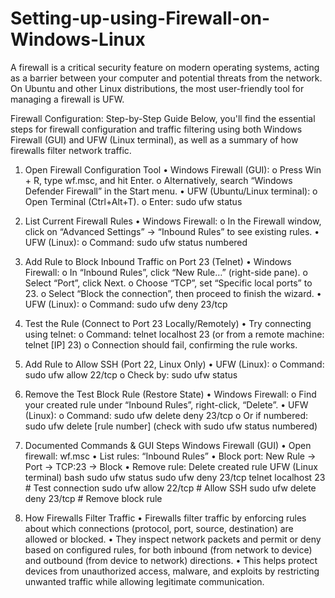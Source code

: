 # Setting-up-using-Firewall-on-Windows-Linux
A firewall is a critical security feature on modern operating systems, acting as a barrier between your computer and potential threats from the network. On Ubuntu and other Linux distributions, the most user-friendly tool for managing a firewall is UFW.

Firewall Configuration: Step-by-Step Guide
Below, you'll find the essential steps for firewall configuration and traffic filtering using both Windows Firewall (GUI) and UFW (Linux terminal), as well as a summary of how firewalls filter network traffic.
1. Open Firewall Configuration Tool
•	Windows Firewall (GUI):
o	Press Win + R, type wf.msc, and hit Enter.
o	Alternatively, search “Windows Defender Firewall” in the Start menu.
•	UFW (Ubuntu/Linux terminal):
o	Open Terminal (Ctrl+Alt+T).
o	Enter: sudo ufw status
2. List Current Firewall Rules
•	Windows Firewall:
o	In the Firewall window, click on “Advanced Settings” → “Inbound Rules” to see existing rules.
•	UFW (Linux):
o	Command: sudo ufw status numbered
3. Add Rule to Block Inbound Traffic on Port 23 (Telnet)
•	Windows Firewall:
o	In “Inbound Rules”, click “New Rule…” (right-side pane).
o	Select “Port”, click Next.
o	Choose “TCP”, set “Specific local ports” to 23.
o	Select “Block the connection”, then proceed to finish the wizard.
•	UFW (Linux):
o	Command: sudo ufw deny 23/tcp
4. Test the Rule (Connect to Port 23 Locally/Remotely)
•	Try connecting using telnet:
o	Command: telnet localhost 23 (or from a remote machine: telnet [IP] 23)
o	Connection should fail, confirming the rule works.


5. Add Rule to Allow SSH (Port 22, Linux Only)
•	UFW (Linux):
o	Command: sudo ufw allow 22/tcp
o	Check by: sudo ufw status
6. Remove the Test Block Rule (Restore State)
•	Windows Firewall:
o	Find your created rule under “Inbound Rules”, right-click, “Delete”.
•	UFW (Linux):
o	Command: sudo ufw delete deny 23/tcp
o	Or if numbered: sudo ufw delete [rule number] (check with sudo ufw status numbered)
7. Documented Commands & GUI Steps
Windows Firewall (GUI)
•	Open firewall: wf.msc
•	List rules: “Inbound Rules”
•	Block port: New Rule → Port → TCP:23 → Block
•	Remove rule: Delete created rule
UFW (Linux terminal)
bash
sudo ufw status
sudo ufw deny 23/tcp
telnet localhost 23       # Test connection
sudo ufw allow 22/tcp     # Allow SSH
sudo ufw delete deny 23/tcp   # Remove block rule
8. How Firewalls Filter Traffic
•	Firewalls filter traffic by enforcing rules about which connections (protocol, port, source, destination) are allowed or blocked.
•	They inspect network packets and permit or deny based on configured rules, for both inbound (from network to device) and outbound (from device to network) directions.
•	This helps protect devices from unauthorized access, malware, and exploits by restricting unwanted traffic while allowing legitimate communication.


